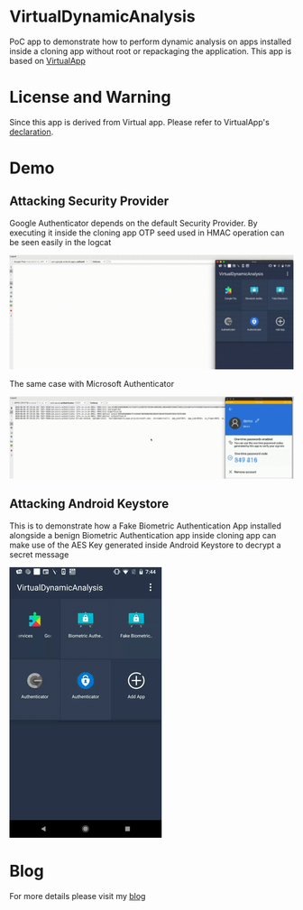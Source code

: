 # VirtualDynamicAnalysis
PoC app to demonstrate how to perform dynamic analysis on apps installed inside a cloning app without root or repackaging the application. This app is based on [VirtualApp](https://github.com/asLody/VirtualApp)

# License and Warning
Since this app is derived from Virtual app. Please refer to VirtualApp's [declaration](https://github.com/asLody/VirtualApp).

# Demo

## Attacking Security Provider
Google Authenticator depends on the default Security Provider. By executing it inside the cloning app OTP seed used in HMAC operation can be seen easily in the logcat

![GoogleAuthenticator](GoogleAuthenticator.gif)

The same case with Microsoft Authenticator

![GoogleAuthenticator](MicrosoftAuthenticator.gif)

## Attacking Android Keystore
This is to demonstrate how a Fake Biometric Authentication App installed alongside a benign Biometric Authentication app inside cloning app can make use of the AES Key generated inside Android Keystore to decrypt a secret message

![Demo](BiometricAuthentication.gif)

# Blog

For more details please visit my [blog](https://darvincitech.wordpress.com/2020/07/18/all-your-crypto-keys-belongs-to-me-in-android-virtual-containers)

